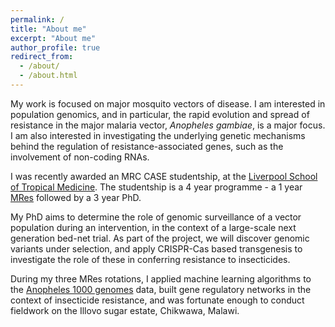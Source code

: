 ```yaml
---
permalink: /
title: "About me"
excerpt: "About me"
author_profile: true
redirect_from: 
  - /about/
  - /about.html
---
```


My work is focused on major mosquito vectors of disease. I am interested in population genomics, and in particular, the rapid evolution and spread of resistance in the major malaria vector, *Anopheles gambiae*, is a major focus. I am also interested in investigating the underlying genetic mechanisms behind the regulation of resistance-associated genes, such as the involvement of non-coding RNAs.

I was recently awarded an MRC CASE studentship, at the [Liverpool School of Tropical Medicine](https://www.lstmed.ac.uk/). The studentship is a 4 year programme - a 1 year [MRes](https://www.lancaster.ac.uk/study/postgraduate/postgraduate-courses/global-health-translational-and-quantitative-skills-mres/) followed by a 3 year PhD. 

My PhD aims to determine the role of genomic surveillance of a vector population during an intervention, in the context of a large-scale next generation bed-net trial. As part of the project, we will discover genomic variants under selection, and apply CRISPR-Cas based transgenesis to investigate the role of these in conferring resistance to insecticides.

During my three MRes rotations, I applied machine learning algorithms to the [Anopheles 1000 genomes](http://www.malariagen.net/ag1000g) data, built gene regulatory networks in the context of insecticide resistance, and was fortunate enough to conduct fieldwork on the Illovo sugar estate, Chikwawa, Malawi.
